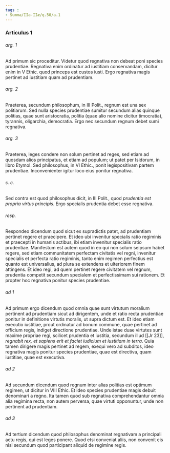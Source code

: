 ```yaml
---
tags : 
- Summa/IIa-IIæ/q.50/a.1
---
```


### Articulus 1

###### arg. 1
Ad primum sic proceditur. Videtur quod regnativa non debeat poni species prudentiae. Regnativa enim ordinatur ad iustitiam conservandam, dicitur enim in V Ethic. quod princeps est custos iusti. Ergo regnativa magis pertinet ad iustitiam quam ad prudentiam.

###### arg. 2
Praeterea, secundum philosophum, in III Polit., regnum est una sex politiarum. Sed nulla species prudentiae sumitur secundum alias quinque politias, quae sunt aristocratia, politia (quae alio nomine dicitur timocratia), tyrannis, oligarchia, democratia. Ergo nec secundum regnum debet sumi regnativa.

###### arg. 3
Praeterea, leges condere non solum pertinet ad reges, sed etiam ad quosdam alios principatus, et etiam ad populum; ut patet per Isidorum, in libro Etymol. Sed philosophus, in VI Ethic., ponit legispositivam partem prudentiae. Inconvenienter igitur loco eius ponitur regnativa.

###### s. c.
Sed contra est quod philosophus dicit, in III Polit., quod *prudentia est propria virtus principis*. Ergo specialis prudentia debet esse regnativa.

###### resp.
Respondeo dicendum quod sicut ex supradictis patet, ad prudentiam pertinet regere et praecipere. Et ideo ubi invenitur specialis ratio regiminis et praecepti in humanis actibus, ibi etiam invenitur specialis ratio prudentiae. Manifestum est autem quod in eo qui non solum seipsum habet regere, sed etiam communitatem perfectam civitatis vel regni, invenitur specialis et perfecta ratio regiminis, tanto enim regimen perfectius est quanto est universalius, ad plura se extendens et ulteriorem finem attingens. Et ideo regi, ad quem pertinet regere civitatem vel regnum, prudentia competit secundum specialem et perfectissimam sui rationem. Et propter hoc regnativa ponitur species prudentiae.

###### ad 1
Ad primum ergo dicendum quod omnia quae sunt virtutum moralium pertinent ad prudentiam sicut ad dirigentem, unde et ratio recta prudentiae ponitur in definitione virtutis moralis, ut supra dictum est. Et ideo etiam executio iustitiae, prout ordinatur ad bonum commune, quae pertinet ad officium regis, indiget directione prudentiae. Unde istae duae virtutes sunt maxime propriae regi, scilicet prudentia et iustitia, secundum illud [[Jr 23]], *regnabit rex, et sapiens erit et faciet iudicium et iustitiam in terra*. Quia tamen dirigere magis pertinet ad regem, exequi vero ad subditos, ideo regnativa magis ponitur species prudentiae, quae est directiva, quam iustitiae, quae est executiva.

###### ad 2
Ad secundum dicendum quod regnum inter alias politias est optimum regimen, ut dicitur in VIII Ethic. Et ideo species prudentiae magis debuit denominari a regno. Ita tamen quod sub regnativa comprehendantur omnia alia regimina recta, non autem perversa, quae virtuti opponuntur, unde non pertinent ad prudentiam.

###### ad 3
Ad tertium dicendum quod philosophus denominat regnativam a principali actu regis, qui est leges ponere. Quod etsi conveniat aliis, non convenit eis nisi secundum quod participant aliquid de regimine regis.

